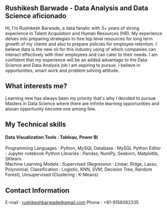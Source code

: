 ## Rushikesh Barwade - Data Analysis and Data Science aficionado

Hi, I’m Rushikesh Barwade, a data fanatic with 3+ years of strong experience in Talent Acquisition and Human Resources (HR). My experience delves into preparing strategies to hire top level resources for long term growth of my clients and also to prepare policies for employee retention. I believe data is the new oil for this industry using of which companies can interact effectively with their employees and can cater to their needs. I am confident that my experience will be an added advantage to the Data Science and Data Analysis job I am aspiring to pursue. I believe in opportunities, smart work and problem solving attitude.

## What interests me?

Learning new has always been my priority that's why I decided to pursue Masters in Data Science where there are infinite learning opportunities and alsoan opportunity become one among few.

## My Technical skills

#### Data Visualization Tools : Tableau, Power BI
Programming Languages :    Python, MySQL
Database :                 MySQL
Python Editor :            Jupyter notebook
Python Libraries :         Pandas, NumPy, Seaborn, Matplotlib, SKlearn   
Machine Learning Models :  Supervised (Regression : Linear, Ridge, Lasso, Polynomial; Classification : Logistic, KNN, SVM, Decision Tree, Random Forest), Unsupervised (Clustering : K-Means)

## Contact Information

E-mail  : rushikeshbarwade@gmail.com
Phone :   +91-9156082335
